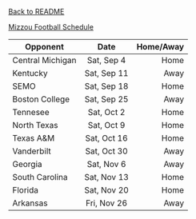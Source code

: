 [Back to README](README.md)

[Mizzou Football Schedule](https://mutigers.com/sports/football/schedule/2021)

| Opponent     | Date          | Home/Away  |
| ------------- |:-------------:| -----:|
|Central Michigan    | Sat, Sep 4 | Home |
| Kentucky     | Sat, Sep 11      |   Away |
|SEMO | Sat, Sep 18     |    Home |
|Boston College|Sat, Sep 25|Away|
|Tennesee|Sat, Oct 2|Home|
|North Texas|Sat, Oct 9|Home|
|Texas A&M|Sat, Oct 16|Home|
|Vanderbilt|Sat, Oct 30|Away|
|Georgia|Sat, Nov 6|Away|
|South Carolina|Sat, Nov 13|Home|
|Florida|Sat, Nov 20|Home|
|Arkansas|Fri, Nov 26|Away|
